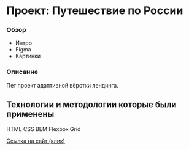 # Проект: Путешествие по России

### Обзор
* Интро
* Figma
* Картинки

### Описание
Пет проект адаптивной вёрстки лендинга.

## Технологии и методологии которые были применены
HTML
CSS
BEM
Flexbox
Grid

[Ссылка на сайт (клик)](https://goldengidora.github.io/russian-travel/)